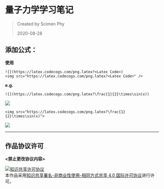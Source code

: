 # 量子力学学习笔记
> Created by Scimen Phy
> 
> 2020-08-28

## 添加公式：
**使用**
```
![](https://latex.codecogs.com/png.latex?<Latex Code>)
<img src="https://latex.codecogs.com/png.latex?<Latex Code>" />
```
**e.g.**
```
![](https://latex.codecogs.com/png.latex?\frac{1}{2}\times\sin(x))
```
![](https://latex.codecogs.com/png.latex?\frac{1}{2}\times\sin(x))
```
<img src="https://latex.codecogs.com/png.latex?\frac{1}{2}\times\sin(x)">
```
<img src="https://latex.codecogs.com/png.latex?\frac{1}{2}\times\sin(x)">

***
## 作品协议许可
**<禁止更改协议内容>**

<a rel="license" href="http://creativecommons.org/licenses/by-nc-sa/4.0/"><img alt="知识共享许可协议" style="border-width:0" src="https://i.creativecommons.org/l/by-nc-sa/4.0/88x31.png" /></a><br />本作品采用<a rel="license" href="http://creativecommons.org/licenses/by-nc-sa/4.0/">知识共享署名-非商业性使用-相同方式共享 4.0 国际许可协议</a>进行许可。